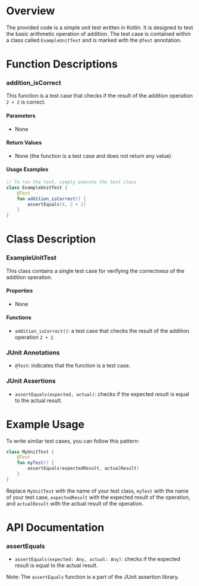 **Overview**
==========

The provided code is a simple unit test written in Kotlin. It is designed to test the basic arithmetic operation of addition. The test case is contained within a class called `ExampleUnitTest` and is marked with the `@Test` annotation.

**Function Descriptions**
=======================

### addition_isCorrect

This function is a test case that checks if the result of the addition operation `2 + 2` is correct.

#### Parameters

* None

#### Return Values

* None (the function is a test case and does not return any value)

#### Usage Examples

```kotlin
// To run the test, simply execute the test class
class ExampleUnitTest {
    @Test
    fun addition_isCorrect() {
        assertEquals(4, 2 + 2)
    }
}
```

**Class Description**
=====================

### ExampleUnitTest

This class contains a single test case for verifying the correctness of the addition operation.

#### Properties

* None

#### Functions

* `addition_isCorrect()`: a test case that checks the result of the addition operation `2 + 2`.

### JUnit Annotations

* `@Test`: indicates that the function is a test case.

### JUnit Assertions

* `assertEquals(expected, actual)`: checks if the expected result is equal to the actual result.

**Example Usage**
================

To write similar test cases, you can follow this pattern:

```kotlin
class MyUnitTest {
    @Test
    fun myTest() {
        assertEquals(expectedResult, actualResult)
    }
}
```

Replace `MyUnitTest` with the name of your test class, `myTest` with the name of your test case, `expectedResult` with the expected result of the operation, and `actualResult` with the actual result of the operation.

**API Documentation**
=====================

### assertEquals

* `assertEquals(expected: Any, actual: Any)`: checks if the expected result is equal to the actual result.

Note: The `assertEquals` function is a part of the JUnit assertion library.